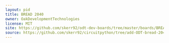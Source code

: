 ```yaml
---
layout: pid
title: BREAD 2040
owner: OakDevelopmentTechnologies
license: MIT
site: https://github.com/skerr92/odt-dev-boards/tree/master/boards/BREAD%202040
source: https://github.com/skerr92/circuitpython/tree/add-ODT-bread-2040/ports/raspberrypi/boards/odt_bread_2040
---
```

